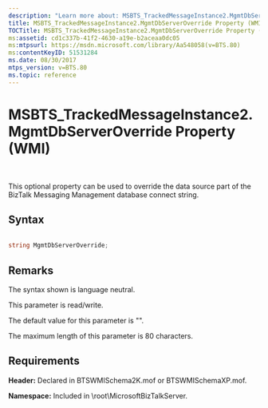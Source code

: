 ```yaml
---
description: "Learn more about: MSBTS_TrackedMessageInstance2.MgmtDbServerOverride Property (WMI)"
title: MSBTS_TrackedMessageInstance2.MgmtDbServerOverride Property (WMI)
TOCTitle: MSBTS_TrackedMessageInstance2.MgmtDbServerOverride Property (WMI)
ms:assetid: cd1c337b-41f2-4630-a19e-b2aceaa0dc05
ms:mtpsurl: https://msdn.microsoft.com/library/Aa548058(v=BTS.80)
ms:contentKeyID: 51531284
ms.date: 08/30/2017
mtps_version: v=BTS.80
ms.topic: reference
---
```


# MSBTS\_TrackedMessageInstance2.MgmtDbServerOverride Property (WMI)

 

This optional property can be used to override the data source part of the BizTalk Messaging Management database connect string.

## Syntax

```C#
  
string MgmtDbServerOverride;  
```

## Remarks

The syntax shown is language neutral.

This parameter is read/write.

The default value for this parameter is "".

The maximum length of this parameter is 80 characters.

## Requirements

**Header:** Declared in BTSWMISchema2K.mof or BTSWMISchemaXP.mof.

**Namespace:** Included in \\root\\MicrosoftBizTalkServer.

